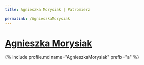 ```yaml
---
title: Agnieszka Morysiak | Patromierz

permalink: /AgnieszkaMorysiak
---
```


# [Agnieszka Morysiak](https://patronite.pl/AgnieszkaMorysiak)

{% include profile.md name="AgnieszkaMorysiak" prefix="a" %}
